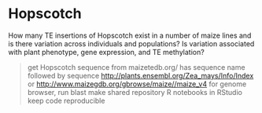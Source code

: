 # Hopscotch
How many TE insertions of Hopscotch exist in a number of maize lines and is there variation across individuals and populations? Is variation associated with plant phenotype, gene expression, and TE methylation?
> get Hopscotch sequence from maizetedb.org/
> has sequence name followed by sequence
http://plants.ensembl.org/Zea_mays/Info/Index or http://www.maizegdb.org/gbrowse/maize//maize_v4 for genome browser, run blast
make shared repository
R notebooks in RStudio keep code reproducible
